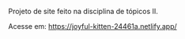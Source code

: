 Projeto de site feito na disciplina de tópicos II.

Acesse em: https://joyful-kitten-24461a.netlify.app/
